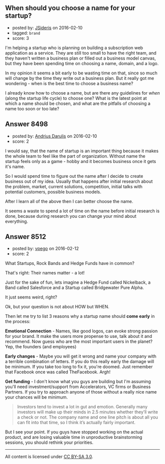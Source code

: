 ## When should you choose a name for your startup?

- posted by: [JSideris](https://stackexchange.com/users/371616/jsideris) on 2016-02-10
- tagged: `brand`
- score: 3

I'm helping a startup who is planning on building a subscription web application as a service. They are still too small to have the right team, and they haven't written a business plan or filled out a business model canvas, but they have been spending time on choosing a name, domain, and a logo. 

In my opinion it seems a bit early to be wasting time on that, since so much will change by the time they write out a business plan. But it really got me wondering - when is the best time to choose a business name?

I already know how to choose a name, but are there any guidelines for *when* (along the startup life cycle) to choose one? What is the latest point at which a name should be chosen, and what are the pitfalls of choosing a name too soon or too late?


## Answer 8498

- posted by: [Andrius Darulis](https://stackexchange.com/users/7811429/andrius-darulis) on 2016-02-10
- score: 2

I would say, that the name of startup is an important thing because it makes the whole team to feel like the part of organization. Without name the startup feels only as a game - hobby and it becomes business once it gets it's name.

So I would spend time to figure out the name after I decide to create business out of my idea. Usually that happens after initial research about the problem, market, current solutions, competition, initial talks with potential customers, possible business models.

After I learn all of the above then I can better choose the name.

It seems a waste to spend a lot of time on the name before initial research is done, because during research you can change your mind about everything.


## Answer 8512

- posted by: [vpego](https://stackexchange.com/users/7073322/vpego) on 2016-02-12
- score: 2

What Startups, Rock Bands and Hedge Funds have in common?

That's right: Their names matter - a lot!

Just for the sake of fun, lets imagine a Hedge Fund called Nickelback, a Band called Salesforce and a Startup called Bridgewater Pure Alpha.

It just seems weird, right?

Ok, but your question is not about HOW but WHEN.

Then let me try to list 3 reasons why a startup name should **come early** in the process:

**Emotional Connection** - Names, like good logos, can evoke strong passion for your brand. It make the users more propense to use, talk about it and recommend. Now guess who are the most important users in the planet? Yep, the founders (and employees)

**Early changes** - Maybe you will get it wrong and name your company with a terrible combination of letters. If you do this really early the damage will be minimum. If you take too long to fix it, you're doomed. Just remember that Facebook once was called TheFacebook. Argh!

**Get funding** - I don't know what you guys are building but I'm assuming you'll need investment/support from Accelerators, VC firms or Business Partners. If you try to approach anyone of those without a really nice name your chances will be minimum.

> Investors tend to invest a lot in gut and emotion. Generally many
> investors will make up their minds in 2.5 minutes whether they’ll
> write a check or not. The company name and one line pitch is about all
> you can fit into that time, so I think it’s actually fairly important.

But I see your point. If you guys have stopped working on the actual product, and are losing valuable time in unproductive brainstorming sessions,  you should rethink your priorities.



---

All content is licensed under [CC BY-SA 3.0](https://creativecommons.org/licenses/by-sa/3.0/).
